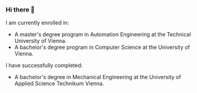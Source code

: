 ### Hi there 👋
I am currently enrolled in:
- A master's degree program in Automation Engineering at the Technical University of Vienna.
- A bachelor's degree program in Computer Science at the University of Vienna.
  
I have successfully completed:
- A bachelor's degree in Mechanical Engineering at the University of Applied Science Technikum Vienna.
